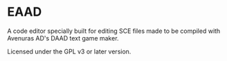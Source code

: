 # EAAD

A code editor specially built for editing SCE files made to be compiled with Avenuras AD's DAAD text game maker.

Licensed under the GPL v3 or later version.
